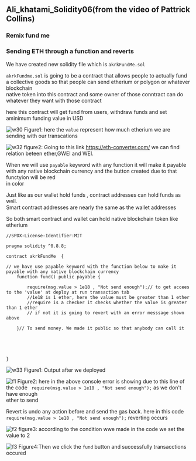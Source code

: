 
## Ali_khatami_Solidity06(from the video of Pattrick Collins)
### Remix fund me

### Sending ETH through a function and reverts

We have created new solidity file which is ```akrkFundMe.sol```<br>

```akrkFundme.sol``` is going to be a contract that allows people to actually fund a collective goods so that people can send etherium or polygon or whatever blockchain<br>
native token into this contract and some owner of those conntract can do whatever they want with those contract<br>

here this contract will get fund from users, withdraw funds and set aminimum funding value in USD<br>

![w30](https://user-images.githubusercontent.com/89090776/231401349-11c1142a-203c-4eb7-9f6b-f1303f851a42.jpg)
Figure1: here the ```value``` represent how much etherium we are sending with our transcations

![w32](https://user-images.githubusercontent.com/89090776/231404780-6bc6446b-dec6-448e-9abe-63c876ee297f.jpg)
figure2: Going to this link https://eth-converter.com/ we can find relation beteen ether,GWEI and WEI.<br>


When we will use ```payable``` keyword with any function it will make it payable with any native blockchain currency and the button created due to that functyion will be red<br>
in color<br>

Just like as our wallet hold funds , contract addresses can hold funds as well.<br>
Smart contract addresses are nearly the same as the wallet addresses<br>

So both smart contract and wallet can hold native blockchain token like etherium

```
//SPDX-License-Identifier:MIT

pragma solidity ^0.8.8;

contract akrkFundMe  {

// we have use payable keyword with the function below to make it payable with any native blockchain currency
    function fund() public payable {

        require(msg.value > 1e18 , "Not send enough");// to get accees to the 'value' at deploy at run transaction tab
        //1e18 is 1 ether, here the value must be greater than 1 ether
        //require is a checker it checks whether the value is greater than 1 ether
        // if not it is going to revert with an error messsage shown above

    }// To send money. We made it public so that anybody can call it



    

}

```

![w33](https://user-images.githubusercontent.com/89090776/231412248-cc110365-6f69-47a3-b6ab-d40822e3a11a.jpg)
Figure1: Output after we deployed

![f1](https://user-images.githubusercontent.com/89090776/235349557-ba19ced0-843c-4ba5-b2ae-5e29917395db.jpg)
Figure2: here in the above console error is showing due to this line of the code ``` require(msg.value > 1e18 , "Not send enough");``` as we don't have enough<br>
ether to send

Revert is undo any action before and send the gas back. here in this code ``` require(msg.value > 1e18 , "Not send enough");``` reverting occurs


![f2](https://user-images.githubusercontent.com/89090776/235350649-4df83465-a72d-4892-80e8-54115098cb56.jpg)
figure3: according to the condition wwe made in the code we set the value to 2

![f3](https://user-images.githubusercontent.com/89090776/235350715-58c23ae6-cd8a-4afc-a498-e05d93bd0c36.jpg)
Figure4:Then we click the ```fund``` button and successfully transacctions occured





